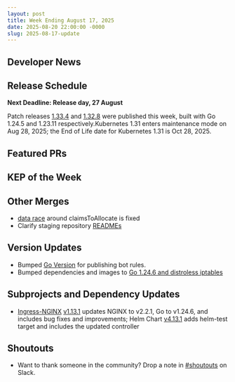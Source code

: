 ```yaml
---
layout: post
title: Week Ending August 17, 2025
date: 2025-08-20 22:00:00 -0000
slug: 2025-08-17-update
---
```


## Developer News


## Release Schedule

**Next Deadline: Release day, 27 August**

Patch releases [1.33.4](https://github.com/kubernetes/kubernetes/blob/master/CHANGELOG/CHANGELOG-1.33.md) and [1.32.8](https://github.com/kubernetes/kubernetes/blob/master/CHANGELOG/CHANGELOG-1.32.md) were published this week, built with Go 1.24.5 and 1.23.11 respectively.Kubernetes 1.31 enters maintenance mode on Aug 28, 2025; the End of Life date for Kubernetes 1.31 is Oct 28, 2025.

## Featured PRs


## KEP of the Week


## Other Merges
* [data race](https://github.com/kubernetes/kubernetes/pull/133587) around claimsToAllocate is fixed
* Clarify staging repository [READMEs](https://github.com/kubernetes/kubernetes/pull/133570)


## Version Updates

* Bumped [Go Version](https://github.com/kubernetes/kubernetes/pull/133568) for publishing bot rules. 
* Bumped dependencies and images to [Go 1.24.6 and distroless iptables](https://github.com/kubernetes/kubernetes/pull/133516)


## Subprojects and Dependency Updates

* [Ingress-NGINX](https://github.com/kubernetes/ingress-nginx) [v1.13.1](https://github.com/kubernetes/ingress-nginx/releases/tag/controller-v1.13.1) updates NGINX to v2.2.1, Go to v1.24.6, and includes bug fixes and improvements; Helm Chart [v4.13.1](https://github.com/kubernetes/ingress-nginx/releases/tag/helm-chart-4.13.1) adds helm-test target and includes the updated controller

## Shoutouts

* Want to thank someone in the community? Drop a note in [#shoutouts](https://kubernetes.slack.com/archives/C92G08FGD) on Slack.

